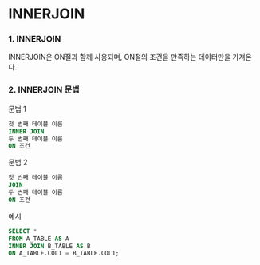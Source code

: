 # INNERJOIN 

### 1. INNERJOIN   
INNERJOIN은 ON절과 함께 사용되며, ON절의 조건을 만족하는 데이터만을 가져온다.   

### 2. INNERJOIN 문법    
문법 1   
``` SQL
첫 번째 테이블 이름
INNER JOIN 
두 번째 테이블 이름
ON 조건
```
문법 2   
``` SQL
첫 번째 테이블 이름
JOIN 
두 번째 테이블 이름
ON 조건
```

예시
```sql
SELECT * 
FROM A_TABLE AS A 
INNER JOIN B_TABLE AS B 
ON A_TABLE.COL1 = B_TABLE.COL1;
```
